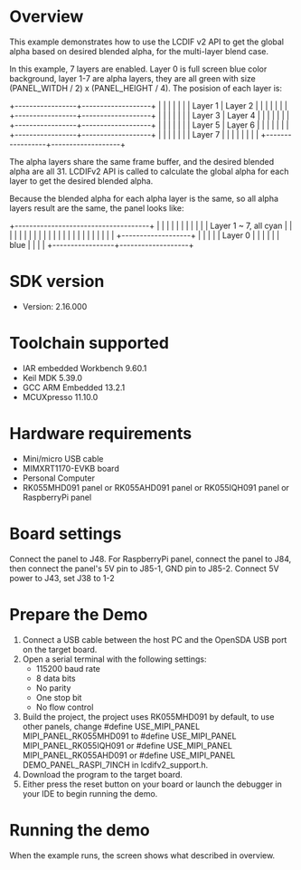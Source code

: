 Overview
========
This example demonstrates how to use the LCDIF v2 API to get the global alpha
based on desired blended alpha, for the multi-layer blend case.

In this example, 7 layers are enabled. Layer 0 is full screen blue color background,
layer 1-7 are alpha layers, they are all green with size (PANEL_WITDH / 2) x (PANEL_HEIGHT / 4).
The posision of each layer is:

+-----------------+-------------------+
|                 |                   |
|                 |                   |
|    Layer 1      |    Layer 2        |
|                 |                   |
|                 |                   |
+-----------------+-------------------+
|                 |                   |
|                 |                   |
|    Layer 3      |    Layer 4        |
|                 |                   |
|                 |                   |
+-----------------+-------------------+
|                 |                   |
|                 |                   |
|    Layer 5      |    Layer 6        |
|                 |                   |
|                 |                   |
+-----------------+-------------------+
|                 |                   |
|                 |                   |
|    Layer 7      |                   |
|                 |                   |
|                 |                   |
+-----------------+-------------------+

The alpha layers share the same frame buffer, and the desired blended alpha are all 31.
LCDIFv2 API is called to calculate the global alpha for each layer to get the desired
blended alpha.

Because the blended alpha for each alpha layer is the same, so all alpha layers result are the same,
the panel looks like:

+-------------------------------------+
|                                     |
|                                     |
|                                     |
|                                     |
|                                     |
|       Layer 1 ~ 7, all cyan         |
|                                     |
|                                     |
|                                     |
|                                     |
|                                     |
|                                     |
|                                     |
|                                     |
|                                     |
|                                     |
|                                     |
|                 +-------------------+
|                 |                   |
|                 |    Layer 0        |
|                 |                   |
|                 |    blue           |
|                 |                   |
+-----------------+-------------------+

SDK version
===========
- Version: 2.16.000

Toolchain supported
===================
- IAR embedded Workbench  9.60.1
- Keil MDK  5.39.0
- GCC ARM Embedded  13.2.1
- MCUXpresso  11.10.0

Hardware requirements
=====================
- Mini/micro USB cable
- MIMXRT1170-EVKB board
- Personal Computer
- RK055MHD091 panel or RK055AHD091 panel or RK055IQH091 panel or RaspberryPi panel

Board settings
==============
Connect the panel to J48. For RaspberryPi panel, connect the panel to J84,
then connect the panel's 5V pin to J85-1, GND pin to J85-2.
Connect 5V power to J43, set J38 to 1-2

Prepare the Demo
================
1.  Connect a USB cable between the host PC and the OpenSDA USB port on the target board.
2.  Open a serial terminal with the following settings:
    - 115200 baud rate
    - 8 data bits
    - No parity
    - One stop bit
    - No flow control
3.  Build the project, the project uses RK055MHD091 by default, to use other panels,
    change
    #define USE_MIPI_PANEL MIPI_PANEL_RK055MHD091
    to
    #define USE_MIPI_PANEL MIPI_PANEL_RK055IQH091
    or
    #define USE_MIPI_PANEL MIPI_PANEL_RK055AHD091
    or
    #define USE_MIPI_PANEL DEMO_PANEL_RASPI_7INCH
    in lcdifv2_support.h.
3.  Download the program to the target board.
4.  Either press the reset button on your board or launch the debugger in your IDE to begin running the demo.

Running the demo
================
When the example runs, the screen shows what described in overview.
